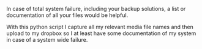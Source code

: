 In case of total system failure, including your backup solutions, a list or documentation of all your files would be helpful.

With this python script I capture all my relevant media file names and then upload to my dropbox so I at least have some documentation of my system in case of a system wide failure.
